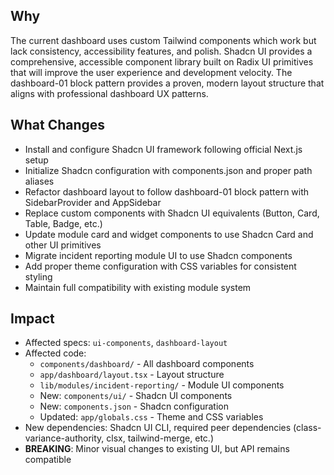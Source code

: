 ## Why

The current dashboard uses custom Tailwind components which work but lack consistency, accessibility features, and polish. Shadcn UI provides a comprehensive, accessible component library built on Radix UI primitives that will improve the user experience and development velocity. The dashboard-01 block pattern provides a proven, modern layout structure that aligns with professional dashboard UX patterns.

## What Changes

- Install and configure Shadcn UI framework following official Next.js setup
- Initialize Shadcn configuration with components.json and proper path aliases
- Refactor dashboard layout to follow dashboard-01 block pattern with SidebarProvider and AppSidebar
- Replace custom components with Shadcn UI equivalents (Button, Card, Table, Badge, etc.)
- Update module card and widget components to use Shadcn Card and other UI primitives
- Migrate incident reporting module UI to use Shadcn components
- Add proper theme configuration with CSS variables for consistent styling
- Maintain full compatibility with existing module system

## Impact

- Affected specs: `ui-components`, `dashboard-layout`
- Affected code:
  - `components/dashboard/` - All dashboard components
  - `app/dashboard/layout.tsx` - Layout structure
  - `lib/modules/incident-reporting/` - Module UI components
  - New: `components/ui/` - Shadcn UI components
  - New: `components.json` - Shadcn configuration
  - Updated: `app/globals.css` - Theme and CSS variables
- New dependencies: Shadcn UI CLI, required peer dependencies (class-variance-authority, clsx, tailwind-merge, etc.)
- **BREAKING**: Minor visual changes to existing UI, but API remains compatible
